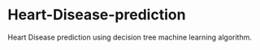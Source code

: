 # Heart-Disease-prediction
Heart Disease prediction using decision tree machine learning algorithm.
